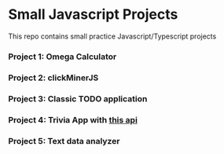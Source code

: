 # Small Javascript Projects

This repo contains small practice Javascript/Typescript projects

### Project 1: Omega Calculator

### Project 2: clickMinerJS

### Project 3: Classic TODO application

### Project 4: Trivia App with [this api](https://opentdb.com/api_config.php) 

### Project 5: Text data analyzer